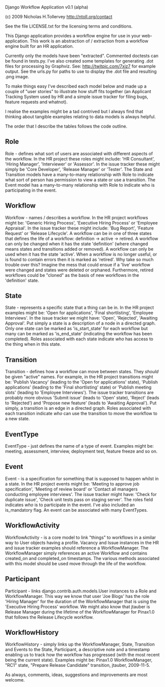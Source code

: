Django Workflow Application v0.1 (alpha)

(c) 2009 Nicholas H.Tollervey <http://ntoll.org/contact>

See the file LICENSE.txt for the licensing terms and conditions.

This Django application provides a workflow engine for use in your 
web-application. This work is an abstraction of / extraction from a workflow
engine built for an HR application.

Currently only the models have been "extracted". Commented doctests can be 
found in tests.py. I've also created some templates for generating .dot files
for processing by Graphviz. See: http://twitpic.com/7xiz7 for example output.
See the urls.py for paths to use to display the .dot file and resulting .png
image.

To make things easy I've described each model below and made up a couple of 
"user stories" to illustrate how stuff fits together (an Applicant Tracking 
System used by HR and a simple issue tracker for filing bugs, feature requests 
and whatnot). 

I realise the examples might be a tad contrived but I always find that thinking
about tangible examples relating to data models is always helpful.

The order that I describe the tables follows the code outline.

## Role

Role - defines what sort of users are associated with different aspects of the
workflow. In the HR project these roles might include: 'HR Consultant', 'Hiring
Manager', 'Interviewer' or 'Assessor'. In the issue tracker these might simply 
be 'Core Developer', 'Release Manager' or 'Tester'. The State and Transition 
models have a many-to-many relationship with Role to indicate what sort of 
person has permission to view a state or use a transition. The Event model has a
many-to-many relationship with Role to indicate who is participating in the
event.

## Workflow

Workflow - names / describes a workflow. In the HR project workflows might be:
'Generic Hiring Process', 'Executive Hiring Process' or 'Employee Appraisal'. In
the issue tracker these might include: 'Bug Report', 'Feature Request' or
'Release Lifecycle'. A workflow can be in one of three states that defines the
life of a workflow: definition -> active -> retired. A workflow can only be
changed when it has the state 'definition' (where changed means states and
transitions added or removed). A workflow can only be used when it has the state
'active'. When a workflow is no longer useful, or is found to contain errors
then it is marked as 'retired'. Why take so much trouble over this? Imagine the
mess that could ensue if a 'live' workflow were changed and states were deleted
or orphaned. Furthermore, retired workflows could be "cloned" as the basis of
new workflows in the 'definition' state. 


## State

State - represents a specific state that a thing can be in. In the HR project
examples might be: 'Open for applications', 'Final shortlisting', 'Employee
Interviews'. In the issue tracker we might have: 'Open', 'Rejected', 'Awaiting
Approval'. Put simply a state is a description of a node in a directed graph. 
Only one state can be marked as 'is_start_state' for each workflow but many can
be marked as 'is_end_state' (indicating the workflow has been completed). Roles
associated with each state indicate *who* has access to the thing when in this
state.

## Transition

Transition - defines how a workflow can move between states. They *should* be
given "active" names. For example, in the HR project transitions might be:
'Publish Vacancy' (leading to the 'Open for applications' state), 'Publish
applications' (leading to the 'Final shortlisting' state) or 'Publish
meeting slots' (leading to 'Employee Interviews'). The issue tracker transitions
are probably more obvious 'Submit issue' (leads to 'Open' state), 'Reject'
(leads to 'Rejected') and 'Propose new feature' (leads to 'Awaiting Approval').
Put simply, a transition is an edge in a directed graph. Roles associated with
each transition indicate *who* can use the transition to move the workflow to a
new state.

## EventType

EventType - just defines the name of a type of event. Examples might be:
meeting, assessment, interview, deployment test, feature freeze and so on.


## Event

Event - is a specification for something that is supposed to happen whilst in
a state. In the HR project events might be: 'Meeting to approve job
specification', 'Meeting of review board' or 'Contact all managers conducting
employee interviews'. The issue tracker might have: 'Check for duplicate issue',
'Check unit tests pass on staging server'. The roles field indicates *who* is to
participate in the event. I've also included an is_mandatory flag. An event can
be associated with many EventTypes.

## WorkflowActivity

WorkflowActivity - is a core model to link "things" to workflows in a similar way
to User objects having a profile. Vacancy and Issue instances in the HR and
issue tracker examples should reference a WorkflowManager. The WorkflowManager
simply references an active Workflow and contains created_on and completed_on
timestamps. The various methods associated with this model should be used move
through the life of the workflow.


## Participant

Participant - links django.contrib.auth.models.User instances to a Role and 
WorkflowManager. This way we know that user 'Joe Blogs' has the role 'Hiring 
Manager' for the duration of the WorkflowManager that is using the 'Executive
Hiring Process' workflow. We might also know that jtauber is Release Manager 
during the lifetime of the WorkflowManager for Pinax1.0 that follows the Release 
Lifecycle workflow.

## WorkflowHistory

WorkflowHistory - simply links up the WorkflowManager, State, Transition and
Events to the State, Participant, a descriptive note and a timestamp enabling 
us to track how the workflow has progressed (with the most recent being the 
current state). Examples might be: Pinax1.0 WorkflowManager, "RC1" state, 
"Prepare Release Candidate" transition, jtauber, 2009-11-5.

As always, comments, ideas, suggestions and improvements are most welcome.
